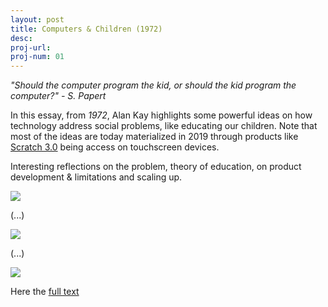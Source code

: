 ```yaml
---
layout: post
title: Computers & Children (1972) 
desc:
proj-url:
proj-num: 01
---
```


_"Should the computer program the kid, or should the kid program the computer?" - S. Papert_


In this essay, from *1972*, Alan Kay highlights some powerful ideas on how technology address social problems, like educating our children. Note that most of the ideas are today materialized in 2019 through products like [Scratch 3.0](http://scratch.mit.edu) being access on touchscreen devices. 

Interesting reflections on the problem, theory of education, on product development & limitations and scaling up.

![](http://maluta.github.io/images/apersonalcomputerofchildrenofallages-1.png)

(...)

![](http://maluta.github.io/images/apersonalcomputerofchildrenofallages-2.png)

(...)

![](http://maluta.github.io/images/apersonalcomputerofchildrenofallages-3.png)

Here the [full text](http://worrydream.com/refs/Kay%20-%20A%20Personal%20Computer%20for%20Children%20of%20All%20Ages.pdf) 



